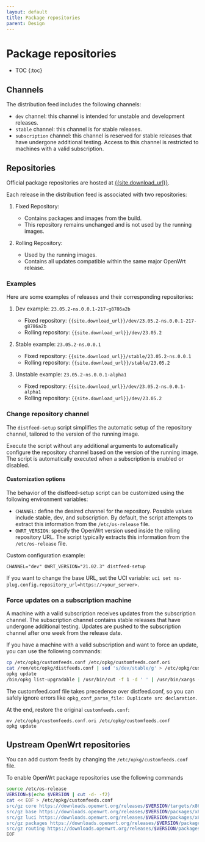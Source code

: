 ```yaml
---
layout: default
title: Package repositories
parent: Design
---
```


# Package repositories

* TOC
{:toc}

## Channels

The distribution feed includes the following channels:

- `dev` channel: this channel is intended for unstable and development releases.
- `stable` channel: this channel is for stable releases.
- `subscription` channel: this channel is reserved for stable releases that have undergone additional testing. Access to this channel is restricted to machines with a valid subscription.

## Repositories

Official package repositories are hosted at [{{site.download_url}}]({{site.download_url}}/index.html).

Each release in the distribution feed is associated with two repositories:

1. Fixed Repository:
    - Contains packages and images from the build.
    - This repository remains unchanged and is not used by the running images.

2. Rolling Repository:
    - Used by the running images.
    - Contains all updates compatible within the same major OpenWrt release.

### Examples

Here are some examples of releases and their corresponding repositories:

1. Dev example: `23.05.2-ns.0.0.1-217-g8786a2b`
    - Fixed repository: `{{site.download_url}}/dev/23.05.2-ns.0.0.1-217-g8786a2b`
    - Rolling repository: `{{site.download_url}}/dev/23.05.2`

2. Stable example: `23.05.2-ns.0.0.1`
    - Fixed repository: `{{site.download_url}}/stable/23.05.2-ns.0.0.1`
    - Rolling repository: `{{site.download_url}}/stable/23.05.2`

3. Unstable example: `23.05.2-ns.0.0.1-alpha1`
    - Fixed repository: `{{site.download_url}}/dev/23.05.2-ns.0.0.1-alpha1`
    - Rolling repository: `{{site.download_url}}/dev/23.05.2`

### Change repository channel

The `distfeed-setup` script simplifies the automatic setup of the repository channel, tailored to the version of the running image. 

Execute the script without any additional arguments to automatically configure the repository channel based on the version of the running image.
The script is automatically executed when a subscription is enabled or disabled.

#### Customization options

The behavior of the distfeed-setup script can be customized using the following environment variables:

- `CHANNEL`: define the desired channel for the repository. Possible values include stable, dev, and subscription.
   By default, the script attempts to extract this information from the `/etc/os-release` file.
- `OWRT_VERSION`: specify the OpenWrt version used inside the rolling repository URL.
   The script typically extracts this information from the `/etc/os-release` file.

Custom configuration example:
```
CHANNEL="dev" OWRT_VERSION="21.02.3" distfeed-setup
```

If you want to change the base URL, set the UCI variable: `uci set ns-plug.config.repository_url=https://<your_server>`.

### Force updates on a subscription machine

A machine with a valid subscription receives updates from the subscription channel.
The subscription channel contains stable releases that have undergone additional testing.
Updates are pushed to the subscription channel after one week from the release date.

If you have a machine with a valid subscription and want to force an update, you can use the following commands:

```bash
cp /etc/opkg/customfeeds.conf /etc/opkg/customfeeds.conf.ori
cat /rom/etc/opkg/distfeeds.conf | sed 's/dev/stable/g' > /etc/opkg/customfeeds.conf
opkg update
/bin/opkg list-upgradable | /usr/bin/cut -f 1 -d ' ' | /usr/bin/xargs -r opkg upgrade && echo "Update successful!"
```

The customfeed.conf file takes precedence over distfeed.conf, so you can safely
ignore errors like `opkg_conf_parse_file: Duplicate src declaration`.

At the end, restore the original `customfeeds.conf`:
```
mv /etc/opkg/customfeeds.conf.ori /etc/opkg/customfeeds.conf
opkg update
```

## Upstream OpenWrt repositories

You can add custom feeds by changing the `/etc/opkg/customfeeds.conf` file.

To enable OpenWrt package repositories use the following commands
```bash
source /etc/os-release
VERSION=$(echo $VERSION | cut -d- -f2)
cat << EOF > /etc/opkg/customfeeds.conf 
src/gz core https://downloads.openwrt.org/releases/$VERSION/targets/x86/64/packages
src/gz base https://downloads.openwrt.org/releases/$VERSION/packages/x86_64/base
src/gz luci https://downloads.openwrt.org/releases/$VERSION/packages/x86_64/luci
src/gz packages https://downloads.openwrt.org/releases/$VERSION/packages/x86_64/packages
src/gz routing https://downloads.openwrt.org/releases/$VERSION/packages/x86_64/routing
EOF
```

